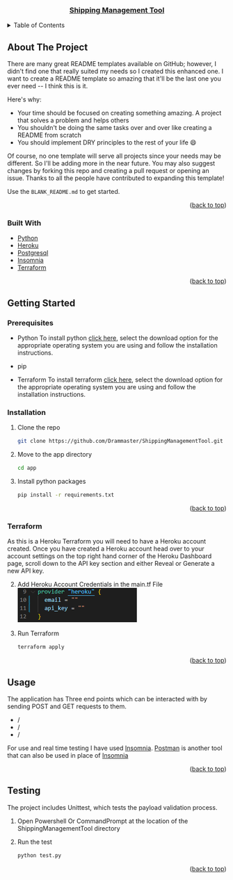 <!-- PROJECT LOGO -->
<br />
<div align="center">
  <a href="https://github.com/Drammaster/ShippingManagementTool">
    <h3 align="center">Shipping Management Tool</h3>
  </a>
</div>

<!-- TABLE OF CONTENTS -->
<details>
  <summary>Table of Contents</summary>
  <ol>
    <li>
      <a href="#about-the-project">About The Project</a>
      <ul>
        <li><a href="#built-with">Built With</a></li>
      </ul>
    </li>
    <li>
      <a href="#getting-started">Getting Started</a>
      <ul>
        <li><a href="#prerequisites">Prerequisites</a></li>
        <li><a href="#installation">Installation</a></li>
      </ul>
    </li>
    <li><a href="#usage">Usage</a></li>
    <li><a href="#testing">Testing</a></li>
  </ol>
</details>


<!-- ABOUT THE PROJECT -->
## About The Project

There are many great README templates available on GitHub; however, I didn't find one that really suited my needs so I created this enhanced one. I want to create a README template so amazing that it'll be the last one you ever need -- I think this is it.

Here's why:
* Your time should be focused on creating something amazing. A project that solves a problem and helps others
* You shouldn't be doing the same tasks over and over like creating a README from scratch
* You should implement DRY principles to the rest of your life :smile:

Of course, no one template will serve all projects since your needs may be different. So I'll be adding more in the near future. You may also suggest changes by forking this repo and creating a pull request or opening an issue. Thanks to all the people have contributed to expanding this template!

Use the `BLANK_README.md` to get started.

<p align="right">(<a href="#top">back to top</a>)</p>


### Built With

* [Python](https://python.org/)
* [Heroku](https://heroku.com/)
* [Postgresql](https://postgresql.org/)
* [Insomnia](https://insomnia.rest)
* [Terraform](https://www.terraform.io/)

<p align="right">(<a href="#top">back to top</a>)</p>


<!-- GETTING STARTED -->
## Getting Started

### Prerequisites

* Python
  To install python [click here](https://www.python.org/downloads/), select the download option for the appropriate operating system you are using and follow the installation instructions.

* pip

* Terraform
  To install terraform [click here](https://www.terraform.io/downloads), select the download option for the appropriate operating system you are using and follow the installation instructions.



### Installation

1. Clone the repo
   ```sh
   git clone https://github.com/Drammaster/ShippingManagementTool.git
   ```
2. Move to the app directory
   ```sh
   cd app
   ```
3. Install python packages
   ```sh
   pip install -r requirements.txt
   ```

<p align="right">(<a href="#top">back to top</a>)</p>


### Terraform

As this is a Heroku Terraform you will need to have a Heroku account created. Once you have created a Heroku account head over to your account settings on the top right hand corner of the Heroku Dashboard page, scroll down to the API key section and either Reveal or Generate a new API key.

2. Add Heroku Account Credentials in the main.tf File
   <img src="https://raw.githubusercontent.com/Drammaster/ShippingManagementTool/main/images/terraform_cred.PNG">

1. Run Terraform
   ```sh
   terraform apply
   ```

<p align="right">(<a href="#top">back to top</a>)</p>



<!-- USAGE EXAMPLES -->
## Usage

The application has Three end points which can be interacted with by sending POST and GET requests to them.

* /
* /
* /

For use and real time testing I have used [Insomnia](https://insomnia.rest). [Postman](https://www.postman.com) is another tool that can also be used in place of [Insomnia](https://insomnia.rest)


<p align="right">(<a href="#top">back to top</a>)</p>


<!-- TESTING EXAMPLES -->
## Testing

The project includes Unittest, which tests the payload validation process.

1. Open Powershell Or CommandPrompt at the location of the ShippingManagementTool directory

2. Run the test
    ```sh
    python test.py
    ```

<p align="right">(<a href="#top">back to top</a>)</p>